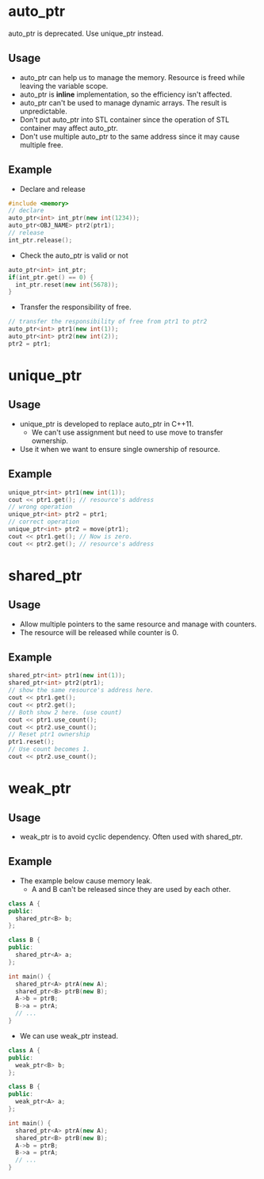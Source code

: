 # auto_ptr
auto_ptr is deprecated. Use unique_ptr instead.

## Usage
* auto_ptr can help us to manage the memory. Resource is freed while leaving the variable scope.
* auto_ptr is **inline** implementation, so the efficiency isn't affected.
* auto_ptr can't be used to manage dynamic arrays. The result is unpredictable.
* Don't put auto_ptr into STL container since the operation of STL container may affect auto_ptr.
* Don't use multiple auto_ptr to the same address since it may cause multiple free.

## Example
* Declare and release
```c++
#include <memory>
// declare
auto_ptr<int> int_ptr(new int(1234));
auto_ptr<OBJ_NAME> ptr2(ptr1);
// release
int_ptr.release();
```
* Check the auto_ptr is valid or not
```c++
auto_ptr<int> int_ptr;
if(int_ptr.get() == 0) {
  int_ptr.reset(new int(5678));
}
```
* Transfer the responsibility of free.
```c++
// transfer the responsibility of free from ptr1 to ptr2
auto_ptr<int> ptr1(new int(1));
auto_ptr<int> ptr2(new int(2));
ptr2 = ptr1;
```

# unique_ptr
## Usage
* unique_ptr is developed to replace auto_ptr in C++11.
  - We can't use assignment but need to use move to transfer ownership.
* Use it when we want to ensure single ownership of resource.

## Example
```c++
unique_ptr<int> ptr1(new int(1));
cout << ptr1.get(); // resource's address
// wrong operation
unique_ptr<int> ptr2 = ptr1;
// correct operation
unique_ptr<int> ptr2 = move(ptr1);
cout << ptr1.get(); // Now is zero. 
cout << ptr2.get(); // resource's address
```

# shared_ptr
## Usage
* Allow multiple pointers to the same resource and manage with counters.
* The resource will be released while counter is 0.

## Example
```c++
shared_ptr<int> ptr1(new int(1));
shared_ptr<int> ptr2(ptr1);
// show the same resource's address here.
cout << ptr1.get();
cout << ptr2.get();
// Both show 2 here. (use count)
cout << ptr1.use_count();
cout << ptr2.use_count();
// Reset ptr1 ownership
ptr1.reset();
// Use count becomes 1.
cout << ptr2.use_count();
```

# weak_ptr
## Usage
* weak_ptr is to avoid cyclic dependency. Often used with shared_ptr.

## Example
* The example below cause memory leak.
  - A and B can't be released since they are used by each other.
```c++
class A {
public:
  shared_ptr<B> b;
};

class B {
public:
  shared_ptr<A> a;
};

int main() {
  shared_ptr<A> ptrA(new A);
  shared_ptr<B> ptrB(new B);
  A->b = ptrB;
  B->a = ptrA;
  // ...
}
```
* We can use weak_ptr instead.
```c++
class A {
public:
  weak_ptr<B> b;
};

class B {
public:
  weak_ptr<A> a;
};

int main() {
  shared_ptr<A> ptrA(new A);
  shared_ptr<B> ptrB(new B);
  A->b = ptrB;
  B->a = ptrA;
  // ...
}
```